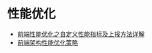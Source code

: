 # 性能优化

- [前端性能优化之自定义性能指标及上报方法详解](https://juejin.im/post/5e1d25925188254dc132f3d6)
- [前端架构性能优化策略](https://mp.weixin.qq.com/s/ZheMIbFvKAUlHFWTxaMpag)
